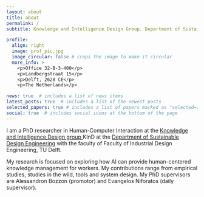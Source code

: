 ```yaml
---
layout: about
title: about
permalink: /
subtitle: Knowledge and Intelligence Design Group. Department of Sustainable Design Engineering. Industrial Design Engineering. Delft University of Technology.

profile:
  align: right
  image: prof_pic.jpg
  image_circular: false # crops the image to make it circular
  more_info: >
    <p>Office 32-B-3-400</p>
    <p>Landbergstraat 15</p>
    <p>Delft, 2628 CE</p>
    <p>The Netherlands</p>

news: true  # includes a list of news items
latest_posts: true  # includes a list of the newest posts
selected_papers: true # includes a list of papers marked as "selected={true}"
social: true  # includes social icons at the bottom of the page
---
```


I am a PhD researcher in Human-Computer Interaction at the <a href="https://www.tudelft.nl/io/over-io/afdelingen/sustainable-design-engineering/kind">Knowledge and Intelligence Design group </a> KInD at the [Department of Sustainable Design Engineering](https://www.tudelft.nl/en/ide/about-ide/departments/sustainable-design-engineering/) with the faculty of Faculty of Industrial Design Engineering, TU Delft. 

My research is focused on exploring how AI can provide human-centered knowledge management for workers. My contributions range from empirical studies, studies in the wild, tools and system design. My PhD supervisors are Alessandron Bozzon (promotor) and Evangelos Niforatos (daily supervisor).
